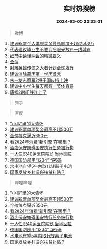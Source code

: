 <div align="center"><h2>实时热搜榜</h2><h4>2024-03-05 23:33:01</h4></div>

> 微博  

1. [建议彩票个人单项奖金最高额度不超过500万](https://s.weibo.com/weibo?q=%23%E5%BB%BA%E8%AE%AE%E5%BD%A9%E7%A5%A8%E4%B8%AA%E4%BA%BA%E5%8D%95%E9%A1%B9%E5%A5%96%E9%87%91%E6%9C%80%E9%AB%98%E9%A2%9D%E5%BA%A6%E4%B8%8D%E8%B6%85%E8%BF%87500%E4%B8%87%23&t=31&band_rank=1&Refer=top)<br />
2. [代表建议毕业生不要只把眼光放在一线城市](https://s.weibo.com/weibo?q=%23%E4%BB%A3%E8%A1%A8%E5%BB%BA%E8%AE%AE%E6%AF%95%E4%B8%9A%E7%94%9F%E4%B8%8D%E8%A6%81%E5%8F%AA%E6%8A%8A%E7%9C%BC%E5%85%89%E6%94%BE%E5%9C%A8%E4%B8%80%E7%BA%BF%E5%9F%8E%E5%B8%82%23&t=31&band_rank=2&Refer=top)<br />
3. [细节中读懂两会的精微要义](https://s.weibo.com/weibo?q=%23%E7%BB%86%E8%8A%82%E4%B8%AD%E8%AF%BB%E6%87%82%E4%B8%A4%E4%BC%9A%E7%9A%84%E7%B2%BE%E5%BE%AE%E8%A6%81%E4%B9%89%23&t=31&band_rank=3&Refer=top)<br />
4. [金价](https://s.weibo.com/weibo?q=%E9%87%91%E4%BB%B7&t=31&band_rank=4&Refer=top)<br />
5. [射雕英雄传侠之大者计划全球发行](https://s.weibo.com/weibo?q=%23%E5%B0%84%E9%9B%95%E8%8B%B1%E9%9B%84%E4%BC%A0%E4%BE%A0%E4%B9%8B%E5%A4%A7%E8%80%85%E8%AE%A1%E5%88%92%E5%85%A8%E7%90%83%E5%8F%91%E8%A1%8C%23&t=31&band_rank=5&Refer=top)<br />
6. [建议消除简历第一学历概念](https://s.weibo.com/weibo?q=%23%E5%BB%BA%E8%AE%AE%E6%B6%88%E9%99%A4%E7%AE%80%E5%8E%86%E7%AC%AC%E4%B8%80%E5%AD%A6%E5%8E%86%E6%A6%82%E5%BF%B5%23&t=31&band_rank=6&Refer=top)<br />
7. [朱一龙志愿军2将于国庆档上映](https://s.weibo.com/weibo?q=%E6%9C%B1%E4%B8%80%E9%BE%99%E5%BF%97%E6%84%BF%E5%86%9B2%E5%B0%86%E4%BA%8E%E5%9B%BD%E5%BA%86%E6%A1%A3%E4%B8%8A%E6%98%A0&t=31&band_rank=7&Refer=top)<br />
8. [建议中小学生每天都有一节体育课](https://s.weibo.com/weibo?q=%23%E5%BB%BA%E8%AE%AE%E4%B8%AD%E5%B0%8F%E5%AD%A6%E7%94%9F%E6%AF%8F%E5%A4%A9%E9%83%BD%E6%9C%89%E4%B8%80%E8%8A%82%E4%BD%93%E8%82%B2%E8%AF%BE%23&t=31&band_rank=8&Refer=top)<br />
9. [唐探2时间线连上了](https://s.weibo.com/weibo?q=%E5%94%90%E6%8E%A22%E6%97%B6%E9%97%B4%E7%BA%BF%E8%BF%9E%E4%B8%8A%E4%BA%86&t=31&band_rank=9&Refer=top)<br />

> 知乎  


> 百度  

1. [“小事”里的大情怀](https://www.baidu.com/s?wd=%E2%80%9C%E5%B0%8F%E4%BA%8B%E2%80%9D%E9%87%8C%E7%9A%84%E5%A4%A7%E6%83%85%E6%80%80&sa=fyb_news&rsv_dl=fyb_news)<br />
2. [建议彩票单项奖金最高不超500万](https://www.baidu.com/s?wd=%E5%BB%BA%E8%AE%AE%E5%BD%A9%E7%A5%A8%E5%8D%95%E9%A1%B9%E5%A5%96%E9%87%91%E6%9C%80%E9%AB%98%E4%B8%8D%E8%B6%85500%E4%B8%87&sa=fyb_news&rsv_dl=fyb_news)<br />
3. [金价每克逼近650元](https://www.baidu.com/s?wd=%E9%87%91%E4%BB%B7%E6%AF%8F%E5%85%8B%E9%80%BC%E8%BF%91650%E5%85%83&sa=fyb_news&rsv_dl=fyb_news)<br />
4. [看2024年消费“新引擎”在哪里？](https://www.baidu.com/s?wd=%E7%9C%8B2024%E5%B9%B4%E6%B6%88%E8%B4%B9%E2%80%9C%E6%96%B0%E5%BC%95%E6%93%8E%E2%80%9D%E5%9C%A8%E5%93%AA%E9%87%8C%EF%BC%9F&sa=fyb_news&rsv_dl=fyb_news)<br />
5. [酒店保安妨碍国安执行任务被行拘](https://www.baidu.com/s?wd=%E9%85%92%E5%BA%97%E4%BF%9D%E5%AE%89%E5%A6%A8%E7%A2%8D%E5%9B%BD%E5%AE%89%E6%89%A7%E8%A1%8C%E4%BB%BB%E5%8A%A1%E8%A2%AB%E8%A1%8C%E6%8B%98&sa=fyb_news&rsv_dl=fyb_news)<br />
6. [一人任职40家医院院长 当地回应](https://www.baidu.com/s?wd=%E4%B8%80%E4%BA%BA%E4%BB%BB%E8%81%8C40%E5%AE%B6%E5%8C%BB%E9%99%A2%E9%99%A2%E9%95%BF+%E5%BD%93%E5%9C%B0%E5%9B%9E%E5%BA%94&sa=fyb_news&rsv_dl=fyb_news)<br />
7. [德国国防部用“1234”当密码](https://www.baidu.com/s?wd=%E5%BE%B7%E5%9B%BD%E5%9B%BD%E9%98%B2%E9%83%A8%E7%94%A8%E2%80%9C1234%E2%80%9D%E5%BD%93%E5%AF%86%E7%A0%81&sa=fyb_news&rsv_dl=fyb_news)<br />
8. [水电池有望5年内取代锂离子电池](https://www.baidu.com/s?wd=%E6%B0%B4%E7%94%B5%E6%B1%A0%E6%9C%89%E6%9C%9B5%E5%B9%B4%E5%86%85%E5%8F%96%E4%BB%A3%E9%94%82%E7%A6%BB%E5%AD%90%E7%94%B5%E6%B1%A0&sa=fyb_news&rsv_dl=fyb_news)<br />
9. [国家发放乡村振兴扶贫补贴？](https://www.baidu.com/s?wd=%E5%9B%BD%E5%AE%B6%E5%8F%91%E6%94%BE%E4%B9%A1%E6%9D%91%E6%8C%AF%E5%85%B4%E6%89%B6%E8%B4%AB%E8%A1%A5%E8%B4%B4%EF%BC%9F&sa=fyb_news&rsv_dl=fyb_news)<br />

> 哔哩哔哩  

1. [“小事”里的大情怀](https://www.baidu.com/s?wd=%E2%80%9C%E5%B0%8F%E4%BA%8B%E2%80%9D%E9%87%8C%E7%9A%84%E5%A4%A7%E6%83%85%E6%80%80&sa=fyb_news&rsv_dl=fyb_news)<br />
2. [建议彩票单项奖金最高不超500万](https://www.baidu.com/s?wd=%E5%BB%BA%E8%AE%AE%E5%BD%A9%E7%A5%A8%E5%8D%95%E9%A1%B9%E5%A5%96%E9%87%91%E6%9C%80%E9%AB%98%E4%B8%8D%E8%B6%85500%E4%B8%87&sa=fyb_news&rsv_dl=fyb_news)<br />
3. [金价每克逼近650元](https://www.baidu.com/s?wd=%E9%87%91%E4%BB%B7%E6%AF%8F%E5%85%8B%E9%80%BC%E8%BF%91650%E5%85%83&sa=fyb_news&rsv_dl=fyb_news)<br />
4. [看2024年消费“新引擎”在哪里？](https://www.baidu.com/s?wd=%E7%9C%8B2024%E5%B9%B4%E6%B6%88%E8%B4%B9%E2%80%9C%E6%96%B0%E5%BC%95%E6%93%8E%E2%80%9D%E5%9C%A8%E5%93%AA%E9%87%8C%EF%BC%9F&sa=fyb_news&rsv_dl=fyb_news)<br />
5. [酒店保安妨碍国安执行任务被行拘](https://www.baidu.com/s?wd=%E9%85%92%E5%BA%97%E4%BF%9D%E5%AE%89%E5%A6%A8%E7%A2%8D%E5%9B%BD%E5%AE%89%E6%89%A7%E8%A1%8C%E4%BB%BB%E5%8A%A1%E8%A2%AB%E8%A1%8C%E6%8B%98&sa=fyb_news&rsv_dl=fyb_news)<br />
6. [一人任职40家医院院长 当地回应](https://www.baidu.com/s?wd=%E4%B8%80%E4%BA%BA%E4%BB%BB%E8%81%8C40%E5%AE%B6%E5%8C%BB%E9%99%A2%E9%99%A2%E9%95%BF+%E5%BD%93%E5%9C%B0%E5%9B%9E%E5%BA%94&sa=fyb_news&rsv_dl=fyb_news)<br />
7. [德国国防部用“1234”当密码](https://www.baidu.com/s?wd=%E5%BE%B7%E5%9B%BD%E5%9B%BD%E9%98%B2%E9%83%A8%E7%94%A8%E2%80%9C1234%E2%80%9D%E5%BD%93%E5%AF%86%E7%A0%81&sa=fyb_news&rsv_dl=fyb_news)<br />
8. [水电池有望5年内取代锂离子电池](https://www.baidu.com/s?wd=%E6%B0%B4%E7%94%B5%E6%B1%A0%E6%9C%89%E6%9C%9B5%E5%B9%B4%E5%86%85%E5%8F%96%E4%BB%A3%E9%94%82%E7%A6%BB%E5%AD%90%E7%94%B5%E6%B1%A0&sa=fyb_news&rsv_dl=fyb_news)<br />
9. [国家发放乡村振兴扶贫补贴？](https://www.baidu.com/s?wd=%E5%9B%BD%E5%AE%B6%E5%8F%91%E6%94%BE%E4%B9%A1%E6%9D%91%E6%8C%AF%E5%85%B4%E6%89%B6%E8%B4%AB%E8%A1%A5%E8%B4%B4%EF%BC%9F&sa=fyb_news&rsv_dl=fyb_news)<br />
